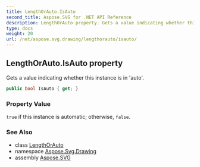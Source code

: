 ```yaml
---
title: LengthOrAuto.IsAuto
second_title: Aspose.SVG for .NET API Reference
description: LengthOrAuto property. Gets a value indicating whether this instance is in auto
type: docs
weight: 20
url: /net/aspose.svg.drawing/lengthorauto/isauto/
---
```

## LengthOrAuto.IsAuto property

Gets a value indicating whether this instance is in 'auto'.

```csharp
public bool IsAuto { get; }
```

### Property Value

`true` if this instance is automatic; otherwise, `false`.

### See Also

* class [LengthOrAuto](../)
* namespace [Aspose.Svg.Drawing](../../lengthorauto/)
* assembly [Aspose.SVG](../../../)
